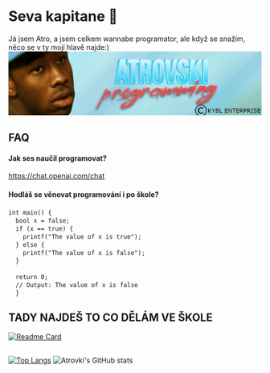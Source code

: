 # Seva kapitane 👋
Já jsem Atro, a jsem celkem wannabe programator, ale když se snažím, něco se v ty mojí hlavě najde:)
<img src="https://github.com/Atrovski/Atrovski/blob/main/atrovski_edit.jpg" alt="Alt text" title="Optional title">

## FAQ

#### Jak ses naučil programovat?

https://chat.openai.com/chat

#### Hodláš se věnovat programování i po škole?
```
int main() {
  bool x = false; 
  if (x == true) {   
    printf("The value of x is true");
  } else {
    printf("The value of x is false");
  }

  return 0;
  // Output: The value of x is false
  }
 ```
 
## TADY NAJDEŠ TO CO DĚLÁM VE ŠKOLE
[![Readme Card](https://github-readme-stats.vercel.app/api/pin/?username=atrovski&repo=spse_klasa&theme=dark)](https://github.com/atrovski/spse_klasa)
##

[![Top Langs](https://github-readme-stats.vercel.app/api/top-langs/?username=atrovski&hide=html&layout=compact&theme=dark)](https://github.com/atrovski/github-readme-stats)
![Atrovki's GitHub stats](https://github-readme-stats.vercel.app/api?username=atrovski&show_icons=true&theme=dark&hide=contribs)




